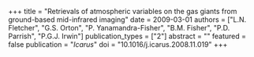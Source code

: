 +++
title = "Retrievals of atmospheric variables on the gas giants from ground-based mid-infrared imaging"
date = 2009-03-01
authors = ["L.N. Fletcher", "G.S. Orton", "P. Yanamandra-Fisher", "B.M. Fisher", "P.D. Parrish", "P.G.J. Irwin"]
publication_types = ["2"]
abstract = ""
featured = false
publication = "*Icarus*"
doi = "10.1016/j.icarus.2008.11.019"
+++

